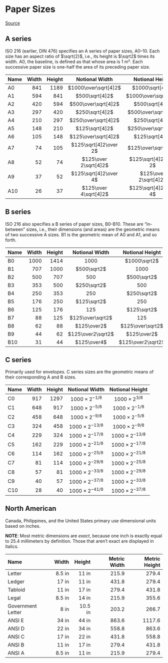 # Paper Sizes

[Source](https://en.wikipedia.org/wiki/Paper_size)

## A series

ISO 216 (earlier, DIN 476) specifies an A series of paper sizes, A0–10.
Each size has an aspect ratio of $\sqrt{2}$, i.e.,
its height is $\sqrt2$ times its width.  A0, the baseline, is defined as that
whose area is 1 m².  Each successive paper size is
one-half the area of its preceding paper size.

| Name | Width | Height | Notional Width        | Notional Height       |
|:-----|------:|-------:|:---------------------:|:---------------------:|
| A0   |   841 |   1189 | $1000\over\sqrt[4]2$  | $1000\sqrt[4]2$       |
| A1   |   594 |    841 | $500\sqrt[4]2$        | $1000\over\sqrt[4]2$  |
| A2   |   420 |    594 | $500\over\sqrt[4]2$   | $500\sqrt[4]2$        |
| A3   |   297 |    420 | $250\sqrt[4]2$        | $500\over\sqrt[4]2$   |
| A4   |   210 |    297 | $250\over\sqrt[4]2$   | $250\sqrt[4]2$        |
| A5   |   148 |    210 | $125\sqrt[4]2$        | $250\over\sqrt[4]2$   |
| A6   |   105 |    148 | $125\over\sqrt[4]2$   | $125\sqrt[4]2$        |
| A7   |    74 |    105 | $125\sqrt[4]2\over 2$ | $125\over\sqrt[4]2$   |
| A8   |    52 |     74 | $125\over 2\sqrt[4]2$ | $125\sqrt[4]2\over 2$ |
| A9   |    37 |     52 | $125\sqrt[4]2\over 4$ | $125\over 2\sqrt[4]2$ |
| A10  |    26 |     37 | $125\over 4\sqrt[4]2$ | $125\sqrt[4]2\over 4$ |

## B series

ISO 216 also specifies a B series of paper sizes, B0–B10.  These are “in-between” sizes, i.e.,
their dimensions (and areas) are the geometric means of two successive A sizes.
B1 is the geometric mean of A0 and A1, and so forth.

| Name | Width | Height | Notional Width    | Notional Height   |
|:-----|------:|-------:|:-----------------:|:-----------------:|
| B0   |  1000 |   1414 | $1000$            | $1000\sqrt2$      |
| B1   |   707 |   1000 | $500\sqrt2$       | $1000$            |
| B2   |   500 |    707 | $500$             | $500\sqrt2$       |
| B3   |   353 |    500 | $250\sqrt2$       | $500$             |
| B4   |   250 |    353 | $250$             | $250\sqrt2$       |
| B5   |   176 |    250 | $125\sqrt2$       | $250$             |
| B6   |   125 |    176 | $125$             | $125\sqrt2$       |
| B7   |    88 |    125 | $125\over\sqrt2$  | $125$             |
| B8   |    62 |     88 | $125\over2$       | $125\over\sqrt2$  |
| B9   |    44 |     62 | $125\over2\sqrt2$ | $125\over2$       |
| B10  |    31 |     44 | $125\over4$       | $125\over2\sqrt2$ |

## C series

Primarily used for envelopes.  C series sizes are the geometric means
of their corresponding A and B sizes.

| Name | Width | Height | Notional Width          | Notional Height         |
|:-----|------:|-------:|:-----------------------:|:-----------------------:|
| C0   |   917 |   1297 | $1000 \times 2^{-1/8}$  | $1000 \times 2^{3/8}$   |
| C1   |   648 |    917 | $1000 \times 2^{-5/8}$  | $1000 \times 2^{-1/8}$  |
| C2   |   458 |    648 | $1000 \times 2^{-9/8}$  | $1000 \times 2^{-5/8}$  |
| C3   |   324 |    458 | $1000 \times 2^{-13/8}$ | $1000 \times 2^{-9/8}$  |
| C4   |   229 |    324 | $1000 \times 2^{-17/8}$ | $1000 \times 2^{-13/8}$ |
| C5   |   162 |    229 | $1000 \times 2^{-21/8}$ | $1000 \times 2^{-17/8}$ |
| C6   |   114 |    162 | $1000 \times 2^{-25/8}$ | $1000 \times 2^{-21/8}$ |
| C7   |    81 |    114 | $1000 \times 2^{-29/8}$ | $1000 \times 2^{-25/8}$ |
| C8   |    57 |     81 | $1000 \times 2^{-33/8}$ | $1000 \times 2^{-29/8}$ |
| C9   |    40 |     57 | $1000 \times 2^{-37/8}$ | $1000 \times 2^{-33/8}$ |
| C10  |    28 |     40 | $1000 \times 2^{-41/8}$ | $1000 \times 2^{-37/8}$ |

## North American

Canada, Philippines, and the United States primary use dimensional
units based on inches.

**NOTE**: Most metric dimensions are *exact*, because one inch
is exactly equal to 25.4 millimeters by definition.  Those that aren’t
exact are displayed in italics.

| Name              |  Width |  Height | Metric Width | Metric Height |
|:------------------|-------:|--------:|-------------:|--------------:|
| Letter            | 8.5 in |   11 in |        215.9 |         279.4 |
| Ledger            |  17 in |   11 in |        431.8 |         279.4 |
| Tabloid           |  11 in |   17 in |        279.4 |         431.8 |
| Legal             | 8.5 in |   14 in |        215.9 |         355.6 |
| Government Letter |   8 in | 10.5 in |        203.2 |         266.7 |
| ANSI E            |  34 in |   44 in |        863.6 |        1117.6 |
| ANSI D            |  22 in |   34 in |        558.8 |         863.6 |
| ANSI C            |  17 in |   22 in |        431.8 |         558.8 |
| ANSI B            |  11 in |   17 in |        279.4 |         431.8 |
| ANSI A            | 8.5 in |   11 in |        215.9 |         279.4 |
